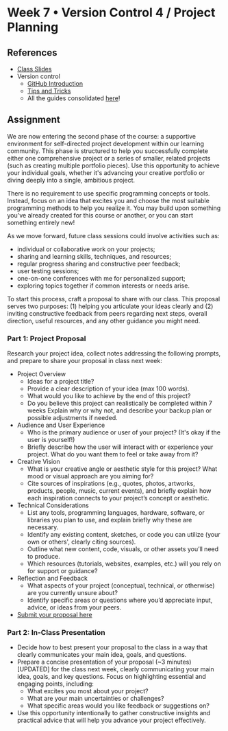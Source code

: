 # Week 7 • Version Control 4 / Project Planning

## References

- [Class
  Slides](https://drive.google.com/drive/u/1/folders/1HC5g1BO8moptbtgz-JwVVv9DldnW3Q_U)
- Version control
  - [GitHub Introduction](https://github.com/ellennickles/code-your-way-s25/blob/main/version-control-guides/github.md)
  - [Tips and
    Tricks](https://github.com/ellennickles/code-your-way-s25/blob/main/version-control-guides/tips-and-tricks.md)
  - All the guides consolidated
    [here](https://github.com/ellennickles/code-your-way-s25/tree/main/version-control-guides)!
  
## Assignment

We are now entering the second phase of the course: a supportive environment for
self-directed project development within our learning community. This phase is
structured to help you successfully complete either one comprehensive project or
a series of smaller, related projects (such as creating multiple portfolio
pieces). Use this opportunity to achieve your individual goals, whether it's
advancing your creative portfolio or diving deeply into a single, ambitious
project.

There is no requirement to use specific programming concepts or tools. Instead, focus on an idea that excites you and choose the most suitable programming methods to help you realize it. You may build upon something you've already created for this course or another, or you can start something entirely new!

As we move forward, future class sessions could involve activities such as:

- individual or collaborative work on your projects;
- sharing and learning skills, techniques, and resources;
- regular progress sharing and constructive peer feedback;
- user testing sessions;
- one-on-one conferences with me for personalized support;
- exploring topics together if common interests or needs arise.

To start this process, craft a proposal to share with our class. This proposal serves two purposes: (1) helping you articulate your ideas clearly and (2) inviting constructive feedback from peers regarding next steps, overall direction, useful resources, and any other guidance you might need.

### Part 1: Project Proposal

Research your project idea, collect notes addressing the following prompts, and
prepare to share your proposal in class next week:

- Project Overview
  - Ideas for a project title?
  - Provide a clear description of your idea (max 100 words).
  - What would you like to achieve by the end of this project?
  - Do you believe this project can realistically be completed within 7 weeks
    Explain why or why not, and describe your backup plan or possible
    adjustments if needed.
- Audience and User Experience
  - Who is the primary audience or user of your project? (It's okay if the user
    is yourself!)
  - Briefly describe how the user will interact with or experience your project.
    What do you want them to feel or take away from it?
- Creative Vision
  - What is your creative angle or aesthetic style for this project? What mood
    or visual approach are you aiming for?
  - Cite sources of inspirations (e.g., quotes, photos, artworks, products,
    people, music, current events), and briefly explain how each inspiration
    connects to your project’s concept or aesthetic.
- Technical Considerations
  - List any tools, programming languages, hardware, software, or libraries you
    plan to use, and explain briefly why these are necessary.
  - Identify any existing content, sketches, or code you can utilize (your own
    or others', clearly citing sources).
  - Outline what new content, code, visuals, or other assets you’ll need to
    produce.
  - Which resources (tutorials, websites, examples, etc.) will you rely on for
    support or guidance?
- Reflection and Feedback
  - What aspects of your project (conceptual, technical, or otherwise) are you
      currently unsure about?
  - Identify specific areas or questions where you’d appreciate input, advice,
    or ideas from your peers.
- [Submit your proposal here](https://forms.gle/CJZMpMpTeDxpvWv18)

### Part 2: In-Class Presentation

- Decide how to best present your proposal to the class in a way that clearly
  communicates your main idea, goals, and questions.
- Prepare a concise presentation of your proposal (~3 minutes) [UPDATED] for the class
  next week, clearly communicating your main idea, goals, and key questions.
  Focus on highlighting essential and engaging points, including:
  - What excites you most about your project?
  - What are your main uncertainties or challenges?
  - What specific areas would you like feedback or suggestions on?
- Use this opportunity intentionally to gather constructive insights and
  practical advice that will help you advance your project effectively.
